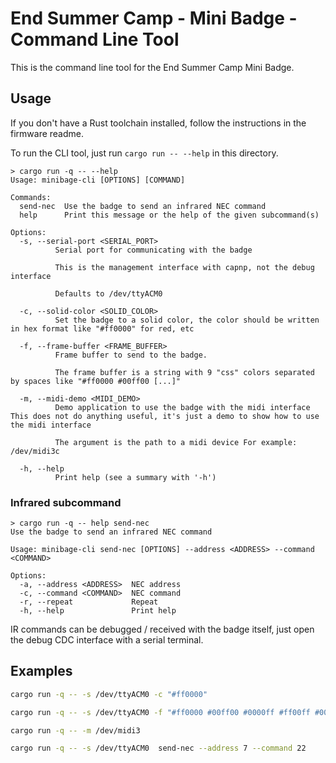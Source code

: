 # End Summer Camp - Mini Badge - Command Line Tool

This is the command line tool for the End Summer Camp Mini Badge.

## Usage

If you don't have a Rust toolchain installed, follow the instructions in the firmware readme.

To run the CLI tool, just run `cargo run -- --help` in this directory.

```
> cargo run -q -- --help
Usage: minibage-cli [OPTIONS] [COMMAND]

Commands:
  send-nec  Use the badge to send an infrared NEC command
  help      Print this message or the help of the given subcommand(s)

Options:
  -s, --serial-port <SERIAL_PORT>
          Serial port for communicating with the badge
          
          This is the management interface with capnp, not the debug interface
          
          Defaults to /dev/ttyACM0

  -c, --solid-color <SOLID_COLOR>
          Set the badge to a solid color, the color should be written in hex format like "#ff0000" for red, etc

  -f, --frame-buffer <FRAME_BUFFER>
          Frame buffer to send to the badge.
          
          The frame buffer is a string with 9 "css" colors separated by spaces like "#ff0000 #00ff00 [...]"

  -m, --midi-demo <MIDI_DEMO>
          Demo application to use the badge with the midi interface This does not do anything useful, it's just a demo to show how to use the midi interface
          
          The argument is the path to a midi device For example: /dev/midi3c

  -h, --help
          Print help (see a summary with '-h')

```

### Infrared subcommand

```
> cargo run -q -- help send-nec
Use the badge to send an infrared NEC command

Usage: minibage-cli send-nec [OPTIONS] --address <ADDRESS> --command <COMMAND>

Options:
  -a, --address <ADDRESS>  NEC address
  -c, --command <COMMAND>  NEC command
  -r, --repeat             Repeat
  -h, --help               Print help
```

IR commands can be debugged / received with the badge itself, just open the debug CDC interface with a serial terminal.

## Examples

```sh
cargo run -q -- -s /dev/ttyACM0 -c "#ff0000"
```

```sh
cargo run -q -- -s /dev/ttyACM0 -f "#ff0000 #00ff00 #0000ff #ff00ff #00ffff #ffff00 #ffffff #000000 #888888"
```

```sh
cargo run -q -- -m /dev/midi3
```

```sh
cargo run -q -- -s /dev/ttyACM0  send-nec --address 7 --command 22
```